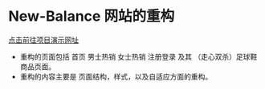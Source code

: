 # New-Balance 网站的重构
[点击前往项目演示网址](https://www.404error.top/NewBalance)

* 重构的页面包括 首页 男士热销 女士热销  注册登录 及其 （走心双杀）足球鞋商品页面。
* 重构的内容主要是 页面结构，样式，以及自适应方面的重构。
